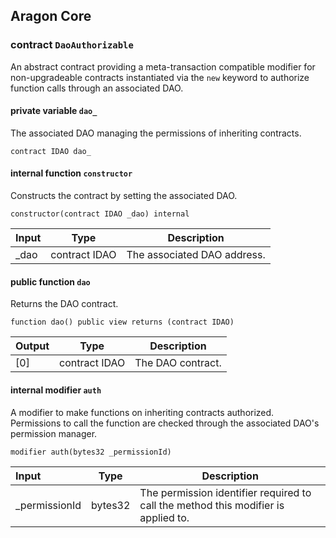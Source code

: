 ## Aragon Core

###  contract `DaoAuthorizable`

An abstract contract providing a meta-transaction compatible modifier for non-upgradeable contracts instantiated via the `new` keyword to authorize function calls through an associated DAO.

#### private variable `dao_`

The associated DAO managing the permissions of inheriting contracts.

```solidity
contract IDAO dao_ 
```

#### internal function `constructor`

Constructs the contract by setting the associated DAO.

```solidity
constructor(contract IDAO _dao) internal 
```

| Input | Type | Description |
|:----- | ---- | ----------- |
| _dao | contract IDAO | The associated DAO address. |

#### public function `dao`

Returns the DAO contract.

```solidity
function dao() public view returns (contract IDAO) 
```

| Output | Type | Description |
| ------ | ---- | ----------- |
| [0] | contract IDAO | The DAO contract. |

#### internal modifier `auth`

A modifier to make functions on inheriting contracts authorized. Permissions to call the function are checked through the associated DAO's permission manager.

```solidity
modifier auth(bytes32 _permissionId) 
```

| Input | Type | Description |
|:----- | ---- | ----------- |
| _permissionId | bytes32 | The permission identifier required to call the method this modifier is applied to. |

